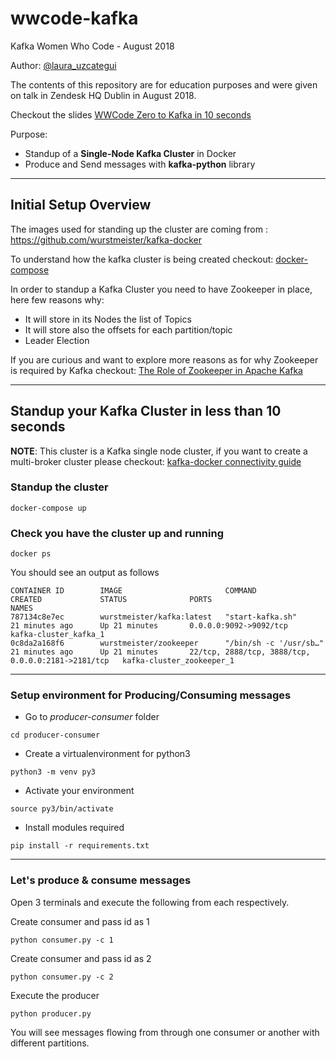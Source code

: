 # wwcode-kafka
Kafka Women Who Code - August 2018

Author: [@laura_uzcategui](https://twitter.com/laura_uzcategui)

The contents of this repository are for education purposes and were given on talk in Zendesk HQ Dublin in August 2018.

Checkout the slides [WWCode Zero to Kafka in 10 seconds](./WWCODE_Zero_to_Kafka_in_10secs.pdf)

Purpose:
- Standup of a **Single-Node Kafka Cluster** in Docker
- Produce and Send messages with **kafka-python** library

------------
## Initial Setup Overview

The images used for standing up the cluster are coming from :
https://github.com/wurstmeister/kafka-docker

To understand how the kafka cluster is being created checkout:  [docker-compose](./kafka-cluster/docker-compose.yml)

In order to standup a Kafka Cluster you need to have Zookeeper in place, here few reasons why:

- It will store in its Nodes the list of Topics
- It will store also the offsets for each partition/topic
- Leader Election

If you are curious and want to explore more reasons as for why Zookeeper is required by Kafka checkout: [The Role of Zookeeper in Apache Kafka](http://www.waitingforcode.com/apache-kafka/the-role-of-apache-zookeeper-in-apache-kafka/read)

--------------

## Standup your Kafka Cluster in less than 10 seconds

**NOTE**: This cluster is a Kafka single node cluster, if you want to create a multi-broker cluster please checkout: [kafka-docker connectivity guide](https://github.com/wurstmeister/kafka-docker/wiki/Connectivity)

### Standup the cluster

`docker-compose up`

### Check you have the cluster up and running

`docker ps`

You should see an output as follows

```
CONTAINER ID        IMAGE                       COMMAND                  CREATED             STATUS              PORTS                                                NAMES
787134c8e7ec        wurstmeister/kafka:latest   "start-kafka.sh"         21 minutes ago      Up 21 minutes       0.0.0.0:9092->9092/tcp                               kafka-cluster_kafka_1
0c8da2a168f6        wurstmeister/zookeeper      "/bin/sh -c '/usr/sb…"   21 minutes ago      Up 21 minutes       22/tcp, 2888/tcp, 3888/tcp, 0.0.0.0:2181->2181/tcp   kafka-cluster_zookeeper_1
```
---------------
### Setup environment for Producing/Consuming messages

- Go to *producer-consumer* folder

`cd producer-consumer`

- Create a virtualenvironment for python3

`python3 -m venv py3`

- Activate your environment

`source py3/bin/activate`

- Install modules required

`pip install -r requirements.txt`

-------------
### Let's produce  & consume messages

Open 3 terminals and execute the following from each respectively.

Create consumer and pass id as 1

`python consumer.py -c 1`

Create consumer and pass id as 2

`python consumer.py -c 2`

Execute the producer

`python producer.py`

You will see messages flowing from through one consumer or another with different partitions.
